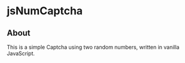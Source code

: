 # jsNumCaptcha
## About
This is a simple Captcha using two random numbers, written in vanilla JavaScript.
